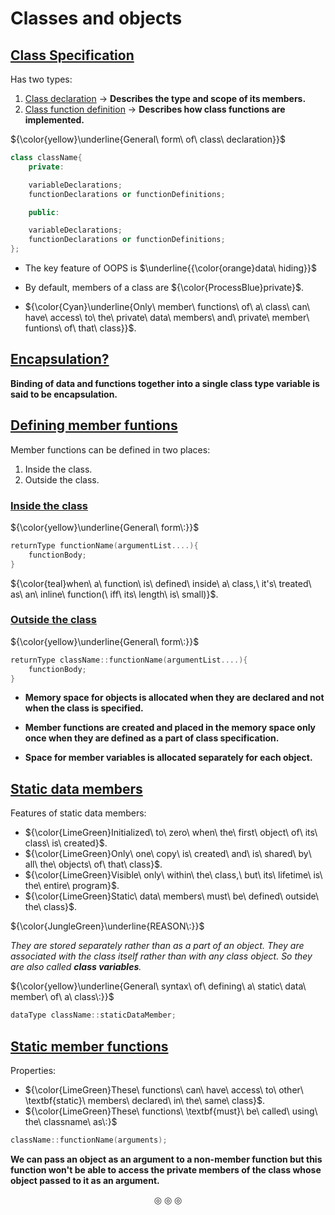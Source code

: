 # Classes and objects
## <ins>Class Specification</ins>
Has two types:
1. <ins>Class declaration</ins> $\rightarrow$ **Describes the type and scope of its members.**
2. <ins>Class function definition</ins> $\rightarrow$ **Describes how class functions are implemented.**

${\color{yellow}\underline{General\ form\ of\ class\ declaration}}$
```c++
class className{
	private:

	variableDeclarations;
	functionDeclarations or functionDefinitions;

	public:

	variableDeclarations;
	functionDeclarations or functionDefinitions;
};
```

* The key feature of OOPS is $\underline{{\color{orange}data\ hiding}}$

* By default, members of a class are ${\color{ProcessBlue}private}$.

* ${\color{Cyan}\underline{Only\ member\ functions\ of\ a\ class\ can\ have\ access\ to\ the\ private\ data\ members\ and\ private\ member\ funtions\ of\ that\ class}}$.

## <ins>Encapsulation?</ins>
**Binding of data and functions together into a single class type variable is said to be encapsulation.**

## <ins>Defining member funtions</ins>
Member functions can be defined in two places:
1. Inside the class.
2. Outside the class.

### <ins>Inside the class</ins>
${\color{yellow}\underline{General\ form\:}}$

```c++
returnType functionName(argumentList....){
	functionBody;
}
```
${\color{teal}when\ a\ function\ is\ defined\ inside\ a\ class,\ it's\ treated\ as\ an\ inline\ function(\ iff\ its\ length\ is\ small)}$.

### <ins>Outside the class</ins>
${\color{yellow}\underline{General\ form\:}}$

```c++
returnType className::functionName(argumentList....){
	functionBody;
}
```

* **Memory space for objects is allocated when they are declared and not when the class is specified.**
* **Member functions are created and placed in the memory space only once when they are defined as a part of class specification.**

* **Space for member variables is allocated separately for each object.**

## <ins>Static data members</ins>
Features of static data members:

* ${\color{LimeGreen}Initialized\ to\ zero\ when\ the\ first\ object\ of\ its\ class\ is\ created}$.
* ${\color{LimeGreen}Only\ one\ copy\ is\ created\ and\ is\ shared\ by\ all\ the\ objects\ of\ that\ class}$.
* ${\color{LimeGreen}Visible\ only\ within\ the\ class,\ but\ its\ lifetime\ is\ the\ entire\ program}$.
* ${\color{LimeGreen}Static\ data\ members\ must\ be\ defined\ outside\ the\ class}$.

${\color{JungleGreen}\underline{REASON\:}}$

_They are stored separately rather than as a part of an object. They are associated with the class itself rather than with any_
_class object. So they are also called **class variables**._

${\color{yellow}\underline{General\ syntax\ of\ defining\ a\ static\ data\ member\ of\ a\ class\:}}$
```c++
dataType className::staticDataMember;
```

## <ins>Static member functions</ins>
Properties:

* ${\color{LimeGreen}These\ functions\ can\ have\ access\ to\ other\ \textbf{static}\ members\ declared\ in\ the\ same\ class}$.
* ${\color{LimeGreen}These\ functions\ \textbf{must}\ be\ called\ using\ the\ classname\ as\:}$
```c++
className::functionName(arguments);
```

**We can pass an object as an argument to a non-member function but this function won't be able to access the private members of the class whose object passed to it as an argument.**

<p align="center">
&#9678; &#9678; &#9678;
</p>

